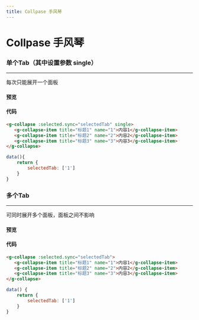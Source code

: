 ```yaml
---
title: Collpase 手风琴
---
```


# Collpase 手风琴

### 单个Tab（其中设置参数 single）
------
每次只能展开一个面板

#### 预览
<ClientOnly>
<collapse-demo-1></collapse-demo-1>
</ClientOnly>

#### 代码
```html
<g-collapse :selected.sync="selectedTab" single>
   <g-collapse-item title="标题1" name="1">内容1</g-collapse-item>
   <g-collapse-item title="标题2" name="2">内容2</g-collapse-item>
   <g-collapse-item title="标题3" name="3">内容3</g-collapse-item>
</g-collapse>
```
``` js
data(){
    return {
        selectedTab: ['1']
    }
}
```

### 多个Tab
------
可同时展开多个面板，面板之间不影响

#### 预览
<ClientOnly>
<collapse-demo-2></collapse-demo-2>
</ClientOnly>

#### 代码
```html
<g-collapse :selected.sync="selectedTab">
   <g-collapse-item title="标题1" name="1">内容1</g-collapse-item>
   <g-collapse-item title="标题2" name="2">内容2</g-collapse-item>
   <g-collapse-item title="标题3" name="3">内容3</g-collapse-item>
</g-collapse>
```
``` js
data() {
    return {
        selectedTab: ['1']
    }
}
```
